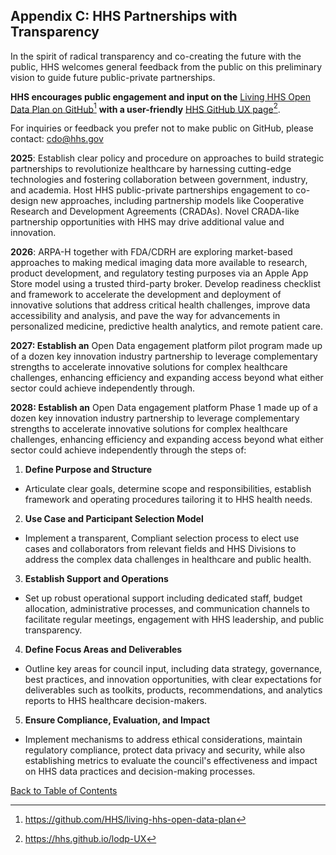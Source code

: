 ## Appendix C: HHS Partnerships with Transparency

In the spirit of radical transparency and co-creating the future with the public, HHS welcomes general feedback from the public on this preliminary vision to guide future public-private partnerships.  

**HHS encourages public engagement and input on the** [Living HHS Open Data Plan on GitHub](https://github.com/HHS/living-hhs-open-data-plan)[^88] **with a user-friendly** [HHS GitHub UX page](https://hhs.github.io/lodp-UX)[^89].  

[^88]: <https://github.com/HHS/living-hhs-open-data-plan>
[^89]: <https://hhs.github.io/lodp-UX>

For inquiries or feedback you prefer not to make public on GitHub, please contact: [cdo@hhs.gov](mailto:cdo@hhs.gov)  

**2025**: Establish clear policy and procedure on approaches to build strategic partnerships to revolutionize healthcare by harnessing cutting-edge technologies and fostering collaboration between government, industry, and academia. Host HHS public-private partnerships engagement to co-design new approaches, including partnership models like Cooperative Research and Development Agreements (CRADAs). Novel CRADA-like partnership opportunities with HHS may drive additional value and innovation.  

**2026**: ARPA-H together with FDA/CDRH are exploring market-based approaches to making medical imaging data more available to research, product development, and regulatory testing purposes via an Apple App Store model using a trusted third-party broker. Develop readiness checklist and framework to accelerate the development and deployment of innovative solutions that address critical health challenges, improve data accessibility and analysis, and pave the way for advancements in personalized medicine, predictive health analytics, and remote patient care.  

**2027: Establish an** Open Data engagement platform pilot program made up of a dozen key innovation industry partnership to leverage complementary strengths to accelerate innovative solutions for complex healthcare challenges, enhancing efficiency and expanding access beyond what either sector could achieve independently through.  

**2028: Establish an** Open Data engagement platform Phase 1 made up of a dozen key innovation industry partnership to leverage complementary strengths to accelerate innovative solutions for complex healthcare challenges, enhancing efficiency and expanding access beyond what either sector could achieve independently through the steps of:  
1. **Define Purpose and Structure**  
  - Articulate clear goals, determine scope and responsibilities, establish framework and operating procedures tailoring it to HHS health needs.  
2. **Use Case and Participant Selection Model**  
  - Implement a transparent, Compliant selection process to elect use cases and collaborators from relevant fields and HHS Divisions to address the complex data challenges in healthcare and public health.  
3. **Establish Support and Operations**  
  - Set up robust operational support including dedicated staff, budget allocation, administrative processes, and communication channels to facilitate regular meetings, engagement with HHS leadership, and public transparency.  
4. **Define Focus Areas and Deliverables**  
  - Outline key areas for council input, including data strategy, governance, best practices, and innovation opportunities, with clear expectations for deliverables such as toolkits, products, recommendations, and analytics reports to HHS healthcare decision-makers.  
5. **Ensure Compliance, Evaluation, and Impact**  
  - Implement mechanisms to address ethical considerations, maintain regulatory compliance, protect data privacy and security, while also establishing metrics to evaluate the council's effectiveness and impact on HHS data practices and decision-making processes.

[Back to Table of Contents](#table-of-contents)

